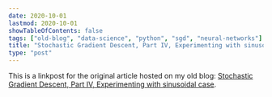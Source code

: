 ```yaml
---
date: 2020-10-01
lastmod: 2020-10-01
showTableOfContents: false
tags: ["old-blog", "data-science", "python", "sgd", "neural-networks"]
title: "Stochastic Gradient Descent, Part IV, Experimenting with sinusoidal case"
type: "post"
---
```


This is a linkpost for the original article hosted on my old blog: [Stochastic Gradient Descent, Part IV, Experimenting with sinusoidal case](https://lovkush-a.github.io/data%20science/python/2020/10/01/sgd4.html). 